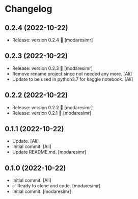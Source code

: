 Changelog
=========


0.2.4 (2022-10-22)
------------------
- Release: version 0.2.4 🚀 [modaresimr]


0.2.3 (2022-10-22)
------------------
- Release: version 0.2.3 🚀 [modaresimr]
- Remove rename project since not needed any more. [Ali]
- Update to be used in python3.7 for kaggle notebook. [Ali]


0.2.2 (2022-10-22)
------------------
- Release: version 0.2.2 🚀 [modaresimr]
- Release: version 0.2.1 🚀 [modaresimr]


0.1.1 (2022-10-22)
------------------
- Update. [Ali]
- Initial commit. [Ali]
- Update README.md. [modaresimr]


0.1.0 (2022-10-22)
------------------
- Initial commit. [Ali]
- ✅ Ready to clone and code. [modaresimr]
- Initial commit. [modaresimr]


